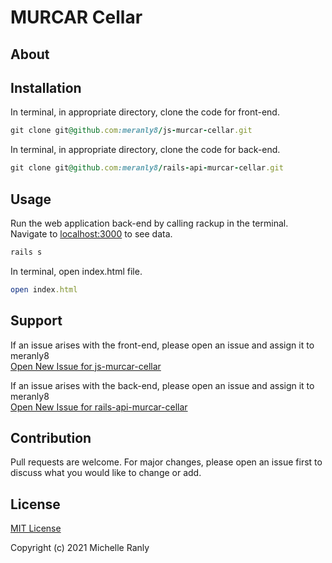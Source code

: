# MURCAR Cellar
## About

## Installation
In terminal, in appropriate directory, clone the code for front-end.
```ruby
git clone git@github.com:meranly8/js-murcar-cellar.git
```

In terminal, in appropriate directory, clone the code for back-end.
```ruby
git clone git@github.com:meranly8/rails-api-murcar-cellar.git
```

## Usage
Run the web application back-end by calling rackup in the terminal. Navigate to [localhost:3000](localhost:3000/) to see data.
```ruby
rails s
```

In terminal, open index.html file.
```ruby
open index.html
```

## Support
If an issue arises with the front-end, please open an issue and assign it to meranly8\
[Open New Issue for js-murcar-cellar](https://github.com/meranly8/js-murcar-cellar/issues/new)

If an issue arises with the back-end, please open an issue and assign it to meranly8\
[Open New Issue for rails-api-murcar-cellar](https://github.com/meranly8/rails-api-murcar-cellar/issues/new)

## Contribution
Pull requests are welcome. For major changes, please open an issue first to discuss what you would like to change or add.

## License
[MIT License](https://choosealicense.com/licenses/mit/)

Copyright (c) 2021 Michelle Ranly